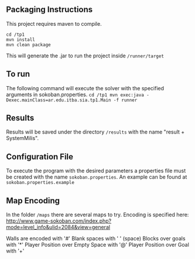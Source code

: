 ## Packaging Instructions

This project requires maven to compile.

```
cd /tp1
mvn install
mvn clean package
```

This will generate the .jar to run the project inside `/runner/target`

## To run

The following command will execute the solver with the specified arguments in sokoban.properties.
``
cd /tp1
mvn exec:java -Dexec.mainClass=ar.edu.itba.sia.tp1.Main -f runner
``

## Results

Results will be saved under the directory `/results` with the name "result + SystemMilis".

## Configuration File

To execute the program with the desired parameters a properties file must be created with the name `sokoban.properties`.
An example can be found at `sokoban.properties.example`

## Map Encoding

In the folder `/maps` there are several maps to try. Encoding is specified here: http://www.game-sokoban.com/index.php?mode=level_info&ulid=2084&view=general

Walls are encoded with '#'
Blank spaces with ' ' (space)
Blocks over goals with '*'
Player Position over Empty Space with '@'
Player Position over Goal with '+'


